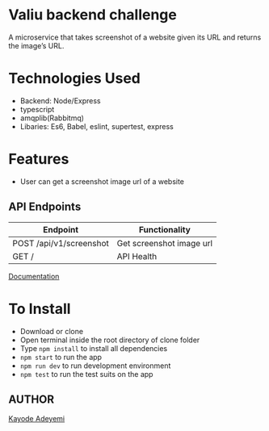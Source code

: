 # Valiu backend challenge

A microservice that takes screenshot of a website given its URL and returns the image’s URL.

# Technologies Used

- Backend: Node/Express
- typescript
- amqplib(Rabbitmq)
- Libaries: Es6, Babel, eslint, supertest, express

# Features

- User can get a screenshot image url of a website

## API Endpoints

| Endpoint                | Functionality            |
| ----------------------- | ------------------------ |
| POST /api/v1/screenshot | Get screenshot image url |
| GET /                   | API Health               |

[Documentation](https://documenter.getpostman.com/view/10646382/TVev44uP)

# To Install

- Download or clone
- Open terminal inside the root directory of clone folder
- Type `npm install` to install all dependencies
- `npm start` to run the app
- `npm run dev` to run development environment
- `npm test` to run the test suits on the app

## AUTHOR

[Kayode Adeyemi](https://github.com/karosi12)

